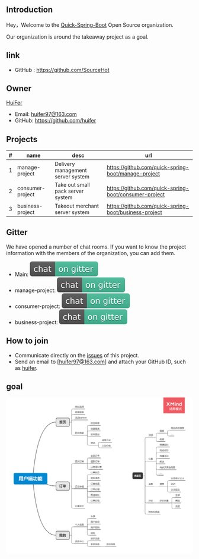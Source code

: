 ## Introduction

Hey，Welcome to the [Quick-Spring-Boot](https://github.com/quick-spring-boot) Open Source organization. 

Our organization is around the takeaway project as a goal.





## link

- GitHub : https://github.com/SourceHot





## Owner

[HuiFer](https://github.com/huifer)

- Email: [huifer97@163.com](mailto:huifer97@163.com)
- GitHub: https://github.com/huifer







## Projects

| #    | name             | desc                              | url                                                   |
| ---- | ---------------- | --------------------------------- | ----------------------------------------------------- |
| 1    | manage-project   | Delivery management server system | https://github.com/quick-spring-boot/manage-project   |
| 2    | consumer-project | Take out small pack server system | https://github.com/quick-spring-boot/consumer-project |
| 3    | business-project | Takeout merchant server system    | https://github.com/quick-spring-boot/business-project |





## Gitter

We have opened a number of chat rooms. If you want to know the project information with the members of the organization, you can add them. 

- Main: [![main](images/community.svg)](https://gitter.im/quick-spring-boot/community?utm_source=badge&utm_medium=badge&utm_campaign=pr-badge)
- manage-project: [![Gitter](images/manage-project.svg)](https://gitter.im/quick-spring-boot/manage-project?utm_source=badge&utm_medium=badge&utm_campaign=pr-badge)
- consumer-project: [![Gitter](images/consumer-project.svg)](https://gitter.im/quick-spring-boot/consumer-project?utm_source=badge&utm_medium=badge&utm_campaign=pr-badge)
- business-project: [![Gitter](images/business-project.svg)](https://gitter.im/quick-spring-boot/business-project?utm_source=badge&utm_medium=badge&utm_campaign=pr-badge)





## How to join

- Communicate directly on the [issues](https://github.com/quick-spring-boot/quick-spring-boot.github.io/issues/1) of this project.
- Send an email to [huifer97@163.com] and attach your GitHub ID, such as [huifer](https://github.com/huifer).



## goal

![feat](./images/feat.png)